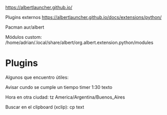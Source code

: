 <https://albertlauncher.github.io/>

Plugins externos
<https://albertlauncher.github.io/docs/extensions/python/>

Pacman
aur/albert

Módulos custom:
/home/adrian/.local/share/albert/org.albert.extension.python/modules

# Plugins

Algunos que encuentro útiles:

Avisar cundo se cumple un tiempo
timer 1:30 texto

Hora en otra ciudad:
tz America/Argentina/Buenos_Aires

Buscar en el clipboard (xclip):
cp text
